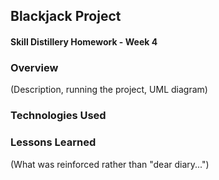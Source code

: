 ## Blackjack Project
#### Skill Distillery Homework - Week 4

### Overview
(Description, running the project, UML diagram)


### Technologies Used


### Lessons Learned
(What was reinforced rather than "dear diary...")